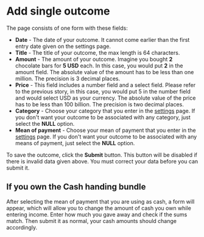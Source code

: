 # Add single outcome
The page consists of one form with these fields:
- **Date** - The date of your outcome. It cannot come earlier than the first entry date given on the settings page.
- **Title** - The title of your outcome, the max length is 64 characters.
- **Amount** - The amount of your outcome. Imagine you bought **2** chocolate bars for **5 USD** each. In this case, you would put **2** in the amount field. The absolute value of the amount has to be less than one million. The precision is 3 decimal places.
- **Price** - This field includes a number field and a select field. Please refer to the previous story, in this case, you would put 5 in the number field and would select USD as your currency. The absolute value of the price has to be less than 100 billion. The precision is two decimal places.
- **Category** - Choose your category that you enter in the [settings](/settings) page. If you don't want your outcome to be associated with any category, just select the **NULL** option.
- **Mean of payment** - Choose your mean of payment that you enter in the [settings](/settings) page. If you don't want your outcome to be associated with any means of payment, just select the **NULL** option.

To save the outcome, click the **Submit** button. This button will be disabled if there is invalid data given above. You must correct your data before you can submit it. 

## If you own the Cash handing bundle
After selecting the mean of payment that you are using as cash, a form will appear, which will allow you to change the amount of cash you own while entering income. Enter how much you gave away and check if the sums match. Then submit it as normal, your cash amounts should change accordingly.
